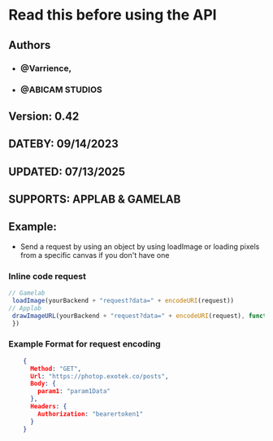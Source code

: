 # Read this before using the API
## Authors 
- ### @Varrience,
- ### @ABICAM STUDIOS
## Version: 0.42
## DATEBY: 09/14/2023
## UPDATED: 07/13/2025 
## SUPPORTS: APPLAB & GAMELAB
## Example:
 - Send a request by using an object by using loadImage or loading pixels from a specific canvas if you don't have one
### Inline code request
```js
// Gamelab
 loadImage(yourBackend + "request?data=" + encodeURI(request))
// Applab
 drawImageURL(yourBackend + "request?data=" + encodeURI(request), function(load: boolean) {
 })
```
### Example Format for request encoding
```json
    {
      Method: "GET",
      Url: "https://photop.exotek.co/posts",
      Body: {
        param1: "param1Data"
      },
      Headers: {
        Authorization: "bearertoken1"
      }
    }
```
